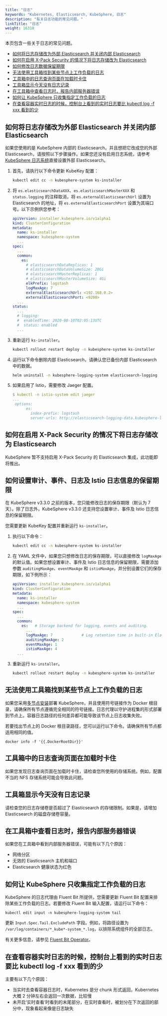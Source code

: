 ```yaml
---
title: "日志"
keywords: "Kubernetes, Elasticsearch, KubeSphere, 日志"
description: "有关日志功能的常见问题。"
linkTitle: "日志"
weight: 16310
---
```


本页包含一些关于日志的常见问题。

- [如何将日志存储改为外部 Elasticsearch 并关闭内部 Elasticsearch](../../observability/logging/#如何将日志存储改为外部-elasticsearch-并关闭内部-elasticsearch)
- [如何在启用 X-Pack Security 的情况下将日志存储改为 Elasticsearch](../../observability/logging/#如何在启用-x-pack-security-的情况下将日志存储改为-elasticsearch)
- [如何修改日志数据保留期限](../../observability/logging/#如何修改日志数据保留期限)
- [无法使用工具箱找到某些节点上工作负载的日志](../../observability/logging/#无法使用工具箱找到某些节点上工作负载的日志)
- [工具箱中的日志查询页面在加载时卡住](../../observability/logging/#工具箱中的日志查询页面在加载时卡住)
- [工具箱显示今天没有日志记录](../../observability/logging/#工具箱显示今天没有日志记录)
- [在工具箱中查看日志时，报告内部服务器错误](../../observability/logging/#在工具箱中查看日志时报告内部服务器错误)
- [如何让 KubeSphere 只收集指定工作负载的日志](../../observability/logging/#如何让-kubesphere-只收集指定工作负载的日志)
- [在查看容器实时日志的时候，控制台上看到的实时日志要比 kubectl log -f xxx 看到的少](../../observability/logging/#在查看容器实时日志的时候控制台上看到的实时日志要比-kubectl-log--f-xxx-看到的少)

## 如何将日志存储改为外部 Elasticsearch 并关闭内部 Elasticsearch

如果您使用的是 KubeSphere 内部的 Elasticsearch，并且想把它改成您的外部 Elasticsearch，请按照以下步骤操作。如果您还没有启用日志系统，请参考 [KubeSphere 日志系统](../../../pluggable-components/logging/)直接设置外部 Elasticsearch。

1. 首先，请执行以下命令更新 KubeKey 配置：

   ```bash
   kubectl edit cc -n kubesphere-system ks-installer
   ```

2. 将 `es.elasticsearchDataXXX`、`es.elasticsearchMasterXXX` 和 `status.logging` 的注释取消，将 `es.externalElasticsearchUrl` 设置为 Elasticsearch 的地址，将 `es.externalElasticsearchPort` 设置为其端口号。以下示例供您参考：

   ```yaml
   apiVersion: installer.kubesphere.io/v1alpha1
   kind: ClusterConfiguration
   metadata:
     name: ks-installer
     namespace: kubesphere-system
     ...
   spec:
     ...
     common:
       es:
         # elasticsearchDataReplicas: 1
         # elasticsearchDataVolumeSize: 20Gi
         # elasticsearchMasterReplicas: 1
         # elasticsearchMasterVolumeSize: 4Gi
         elkPrefix: logstash
         logMaxAge: 7
         externalElasticsearchUrl: <192.168.0.2>
         externalElasticsearchPort: <9200>
     ...
   status:
     ...
     # logging:
     #  enabledTime: 2020-08-10T02:05:13UTC
     #  status: enabled
     ...
   ```

3. 重新运行 `ks-installer`。

   ```bash
   kubectl rollout restart deploy -n kubesphere-system ks-installer
   ```

4. 运行以下命令删除内部 Elasticsearch，请确认您已备份内部 Elasticsearch 中的数据。

   ```bash
   helm uninstall -n kubesphere-logging-system elasticsearch-logging
   ```

5. 如果启用了 Istio，需要修改 Jaeger 配置。

   ```yaml
   $ kubectl -n istio-system edit jaeger 
   ...
    options:
         es:
           index-prefix: logstash
           server-urls: http://elasticsearch-logging-data.kubesphere-logging-system.svc:9200  # 修改为外部地址
   ```

## 如何在启用 X-Pack Security 的情况下将日志存储改为 Elasticsearch

KubeSphere 暂不支持启用 X-Pack Security 的 Elasticsearch 集成，此功能即将推出。

## 如何设置审计、事件、日志及 Istio 日志信息的保留期限

在 KubeSphere v3.3.0 之前的版本，您只能修改日志的保存期限（默认为 7 天）。除了日志外，KubeSphere v3.3.0 还支持您设置审计、事件及 Istio 日志信息的保留期限。

您需要更新 KubeKey 配置并重新运行 `ks-installer`。

1. 执行以下命令：

   ```bash
   kubectl edit cc -n kubesphere-system ks-installer
   ```

2. 在 YAML 文件中，如果您只想修改日志的保存期限，可以直接修改 `logMaxAge` 的默认值。如果您想设置审计、事件及 Istio 日志信息的保留期限，需要添加参数 `auditingMaxAge`、`eventMaxAge` 和 `istioMaxAge`，并分别设置它们的保存期限，如下例所示：

   ```yaml
   apiVersion: installer.kubesphere.io/v1alpha1
   kind: ClusterConfiguration
   metadata:
     name: ks-installer
     namespace: kubesphere-system
     ...
   spec:
     ...
     common:
       es:   # Storage backend for logging, events and auditing.
         ...
         logMaxAge: 7             # Log retention time in built-in Elasticsearch. It is 7 days by default.
         auditingMaxAge: 2
         eventMaxAge: 1
         istioMaxAge: 4
     ...
   ```

3. 重新运行 `ks-installer`。

   ```bash
   kubectl rollout restart deploy -n kubesphere-system ks-installer
   ```

## 无法使用工具箱找到某些节点上工作负载的日志

如果您采用[多节点安装](../../../installing-on-linux/introduction/multioverview)部署 KubeSphere，并且使用符号链接作为 Docker 根目录，请确保所有节点遵循完全相同的符号链接。日志代理以守护进程集的形式部署到节点上。容器日志路径的任何差异都可能导致该节点上日志收集失败。

若要找出节点上的 Docker 根目录路径，您可以运行以下命令。请确保所有节点都适用相同的值。

```shell
docker info -f '{{.DockerRootDir}}'
```

## 工具箱中的日志查询页面在加载时卡住

如果您发现日志查询页面在加载时卡住，请检查您所使用的存储系统。例如，配置不当的 NFS 存储系统可能会导致此问题。

## 工具箱显示今天没有日志记录

请检查您的日志存储卷是否超过了 Elasticsearch 的存储限制。如果是，请增加 Elasticsearch 的磁盘存储卷容量。

## 在工具箱中查看日志时，报告内部服务器错误

如果您在工具箱中看到内部服务器错误，可能有以下几个原因：

- 网络分区
- 无效的 Elasticsearch 主机和端口
- Elasticsearch 健康状态为红色

## 如何让 KubeSphere 只收集指定工作负载的日志

KubeSphere 的日志代理由 Fluent Bit 所提供，您需要更新 Fluent Bit 配置来排除某些工作负载的日志。若要修改 Fluent Bit 输入配置，请运行以下命令：

```shell
kubectl edit input -n kubesphere-logging-system tail
```

更新 `Input.Spec.Tail.ExcludePath` 字段。例如，将路径设置为 `/var/log/containers/*_kube*-system_*.log`，以排除系统组件的全部日志。

有关更多信息，请参见 [Fluent Bit Operator](https://github.com/kubesphere/fluentbit-operator)。

## 在查看容器实时日志的时候，控制台上看到的实时日志要比 kubectl log -f xxx 看到的少

主要有以下几个原因：

- 当实时去查看容器日志时，Kubernetes 是分 chunk 形式返回，Kubernetes 大概 2 分钟左右会返回一次数据，比较慢
- 未开启‘实时查看’时看到的末尾部分，在实时查看时，被划分在下次返回的部分中，现象看起来像是日志缺失
